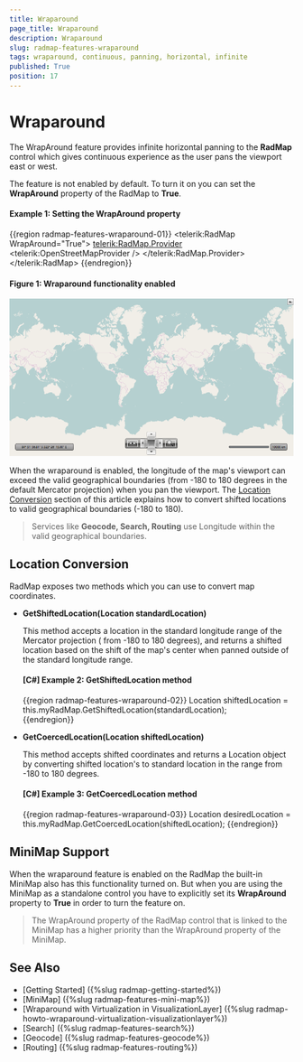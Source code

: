 ```yaml
---
title: Wraparound
page_title: Wraparound
description: Wraparound
slug: radmap-features-wraparound
tags: wraparound, continuous, panning, horizontal, infinite
published: True
position: 17
---
```


# Wraparound

The WrapAround feature provides infinite horizontal panning to the __RadMap__ control which gives continuous experience as the user pans the viewport east or west. 

The feature is not enabled by default. To turn it on you can set the __WrapAround__ property of the RadMap to __True__.

#### __Example 1: Setting the WrapAround property__
{{region radmap-features-wraparound-01}}
	<telerik:RadMap WrapAround="True">
		<telerik:RadMap.Provider>
			<telerik:OpenStreetMapProvider />
		</telerik:RadMap.Provider>
	</telerik:RadMap>
{{endregion}}


#### __Figure 1: Wraparound functionality enabled__
![](images/RadMap_Features_WrapAround_01.png)

When the wraparound is enabled, the longitude of the map's viewport can exceed the valid geographical boundaries (from -180 to 180 degrees in the default Mercator projection) when you pan the viewport. The [Location Conversion](#location-conversion) section of this article explains how to convert shifted locations to valid geographical boundaries (-180 to 180).

>Services like __Geocode, Search, Routing__ use Longitude within the valid geographical boundaries.

## Location Conversion

RadMap exposes two methods which you can use to convert map coordinates.
	
* __GetShiftedLocation(Location standardLocation)__
	
	This method accepts a location in the standard longitude range of the Mercator projection ( from -180 to 180 degrees), and returns a shifted location based on the shift of the map's center when panned outside of the standard longitude range.
	
	#### __[C#] Example 2: GetShiftedLocation method__
	{{region radmap-features-wraparound-02}}
		Location shiftedLocation = this.myRadMap.GetShiftedLocation(standardLocation);	
	{{endregion}}	

* __GetCoercedLocation(Location shiftedLocation)__

	This method accepts shifted coordinates and returns a Location object by converting shifted location's to standard location in the range from -180 to 180 degrees.

	#### __[C#] Example 3: GetCoercedLocation method__
	{{region radmap-features-wraparound-03}}
		Location desiredLocation = this.myRadMap.GetCoercedLocation(shiftedLocation);
	{{endregion}}

## MiniMap Support

When the wraparound feature is enabled on the RadMap the built-in MiniMap also has this functionality turned on. But when you are using the MiniMap as a standalone control you have to explicitly set its __WrapAround__ property to __True__ in order to turn the feature on.

>The WrapAround property of the RadMap control that is linked to the MiniMap has a higher priority than the WrapAround property of the MiniMap.
	
## See Also
 * [Getting Started] ({%slug radmap-getting-started%})
 * [MiniMap] ({%slug radmap-features-mini-map%})
 * [Wraparound with Virtualization in VisualizationLayer] ({%slug radmap-howto-wraparound-virtualization-visualizationlayer%})
 * [Search] ({%slug radmap-features-search%})
 * [Geocode] ({%slug radmap-features-geocode%})
 * [Routing] ({%slug radmap-features-routing%})
